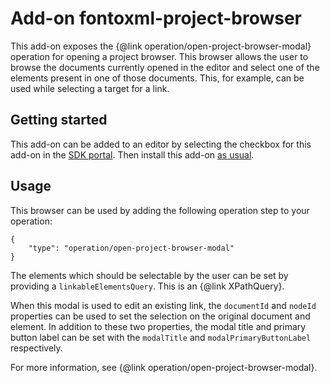 # Add-on fontoxml-project-browser

This add-on exposes the {@link operation/open-project-browser-modal} operation for opening a project browser. This browser allows the user to browse the documents currently opened in the editor and select one of the elements present in one of those documents. This, for example, can be used while selecting a target for a link.

## Getting started

This add-on can be added to an editor by selecting the checkbox for this add-on in the [SDK portal](http://sdk.fontoxml.com/). Then install this add-on [as usual](https://developers.fontoxml.com/install-add-on).

## Usage

This browser can be used by adding the following operation step to your operation:

```
{
    "type": "operation/open-project-browser-modal"
}
```

The elements which should be selectable by the user can be set by providing a `linkableElementsQuery`. This is an {@link XPathQuery}.

When this modal is used to edit an existing link, the `documentId` and `nodeId` properties can be used to set the selection on the original document and element. In addition to these two properties, the modal title and primary button label can be set with the `modalTitle` and `modalPrimaryButtonLabel` respectively.

For more information, see {@link operation/open-project-browser-modal}.
